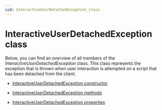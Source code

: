 ```yaml
---
uid: InteractiveUserDetachedException_class
---
```


# InteractiveUserDetachedException class

Below, you can find an overview of all members of the *InteractiveUserDetachedException* class. This class represents the exception that is thrown when user interaction is attempted on a script that has been detached from the client.

- [InteractiveUserDetachedException constructor](InteractiveUserDetachedException_constructor.md)

- [InteractiveUserDetachedException methods](InteractiveUserDetachedException_methods.md)

- [InteractiveUserDetachedException properties](InteractiveUserDetachedException_properties.md)
